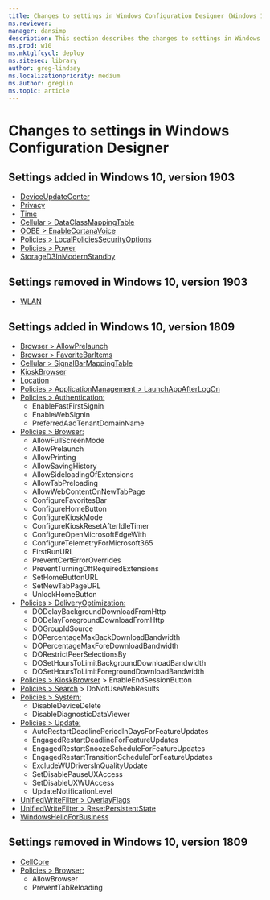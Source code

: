 ```yaml
---
title: Changes to settings in Windows Configuration Designer (Windows 10)
ms.reviewer: 
manager: dansimp
description: This section describes the changes to settings in Windows Configuration Designer in Windows 10, version 1809.
ms.prod: w10
ms.mktglfcycl: deploy
ms.sitesec: library
author: greg-lindsay
ms.localizationpriority: medium
ms.author: greglin
ms.topic: article
---
```


# Changes to settings in Windows Configuration Designer

## Settings added in Windows 10, version 1903

- [DeviceUpdateCenter](wcd-deviceupdatecenter.md)
- [Privacy](wcd-privacy.md)
- [Time](wcd-time.md)
- [Cellular > DataClassMappingTable](wcd-cellular.md#dataclassmappingtable)
- [OOBE > EnableCortanaVoice](wcd-oobe.md#enablecortanavoice)
- [Policies > LocalPoliciesSecurityOptions](wcd-policies.md#localpoliciessecurityoptions)
- [Policies > Power](wcd-policies.md#power)
- [StorageD3InModernStandby](wcd-storaged3inmodernstandby.md)

## Settings removed in Windows 10, version 1903

- [WLAN](wcd-wlan.md)

## Settings added in Windows 10, version 1809


- [Browser > AllowPrelaunch](wcd-browser.md#allowprelaunch)
- [Browser > FavoriteBarItems](wcd-browser.md#favoritebaritems)
- [Cellular > SignalBarMappingTable](wcd-cellular.md#signalbarmappingtable)
- [KioskBrowser](wcd-kioskbrowser.md)
- [Location](wcd-location.md)
- [Policies > ApplicationManagement > LaunchAppAfterLogOn](wcd-policies.md#applicationmanagement)
- [Policies > Authentication:](wcd-policies.md#authentication)
    - EnableFastFirstSignin
    - EnableWebSignin
    - PreferredAadTenantDomainName
- [Policies > Browser:](wcd-policies.md#browser)
    - AllowFullScreenMode
    - AllowPrelaunch
    - AllowPrinting
    - AllowSavingHistory
    - AllowSideloadingOfExtensions
    - AllowTabPreloading
    - AllowWebContentOnNewTabPage
    - ConfigureFavoritesBar
    - ConfigureHomeButton
    - ConfigureKioskMode
    - ConfigureKioskResetAfterIdleTimer
    - ConfigureOpenMicrosoftEdgeWith
    - ConfigureTelemetryForMicrosoft365
    - FirstRunURL
    - PreventCertErrorOverrides 
    - PreventTurningOffRequiredExtensions
    - SetHomeButtonURL
    - SetNewTabPageURL
    - UnlockHomeButton
- [Policies > DeliveryOptimization:](wcd-policies.md#deliveryoptimization)
    - DODelayBackgroundDownloadFromHttp
    - DODelayForegroundDownloadFromHttp
    - DOGroupIdSource
    - DOPercentageMaxBackDownloadBandwidth
    - DOPercentageMaxForeDownloadBandwidth
    - DORestrictPeerSelectionsBy
    - DOSetHoursToLimitBackgroundDownloadBandwidth
    - DOSetHoursToLimitForegroundDownloadBandwidth
- [Policies > KioskBrowser](wcd-policies.md#kioskbrowser) > EnableEndSessionButton
- [Policies > Search](wcd-policies.md#search) > DoNotUseWebResults
- [Policies > System:](wcd-policies.md#system)
    - DisableDeviceDelete
    - DisableDiagnosticDataViewer
- [Policies > Update:](wcd-policies.md#update)
    - AutoRestartDeadlinePeriodInDaysForFeatureUpdates
    - EngagedRestartDeadlineForFeatureUpdates
    - EngagedRestartSnoozeScheduleForFeatureUpdates
    - EngagedRestartTransitionScheduleForFeatureUpdates
    - ExcludeWUDriversInQualityUpdate
    - SetDisablePauseUXAccess
    - SetDisableUXWUAccess
    - UpdateNotificationLevel
- [UnifiedWriteFilter > OverlayFlags](wcd-unifiedwritefilter.md#overlayflags)
- [UnifiedWriteFilter > ResetPersistentState](wcd-unifiedwritefilter.md#resetpersistentstate)
- [WindowsHelloForBusiness](wcd-windowshelloforbusiness.md)


## Settings removed in Windows 10, version 1809

- [CellCore](wcd-cellcore.md)
- [Policies > Browser:](wcd-policies.md#browser)
    - AllowBrowser
    - PreventTabReloading

